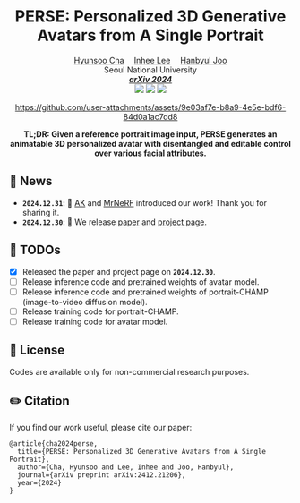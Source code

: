 <div align="center">

<h1>PERSE: Personalized 3D Generative Avatars from A Single Portrait</h1>

<div>
    <a href='https://hyunsoocha.github.io/' target='_blank'>Hyunsoo Cha</a>&emsp;
    <a href='https://blog.sulwon.com/' target='_blank'>Inhee Lee</a>&emsp;
    <a href='https://jhugestar.github.io/' target='_blank'>Hanbyul Joo</a>
</div>

<div align='Center'>
   Seoul National University
</div>

<div align='Center'>
<i><strong><a href='https://arxiv.org/abs/2412.21206' target='_blank'>arXiv 2024</a></strong></i>
</div>

<div align='Center'>
    <a href='https://hyunsoocha.github.io/perse/'><img src='https://img.shields.io/badge/Project-Page-Green'></a>
    <a href='https://arxiv.org/abs/2412.21206'><img src='https://img.shields.io/badge/Paper-Arxiv-red'></a>
    <a href='https://youtu.be/zX881Zx03o4?si=t7j_CJMzeE4g9jYJ'><img src='https://badges.aleen42.com/src/youtube.svg'></a>
</div>

https://github.com/user-attachments/assets/9e03af7e-b8a9-4e5e-bdf6-84d0a1ac7dd8

<h4 class="subtitle has-text-centered" style="margin-top: 5px">
TL;DR: Given a reference portrait image input, PERSE generates an
animatable 3D personalized avatar with disentangled and editable
control over various facial attributes.
</h4>

</div>

    

## 📣 News
- **`2024.12.31`**:  👏 [AK](https://x.com/_akhaliq/status/1874090429077217506) and [MrNeRF](https://x.com/janusch_patas/status/1874005568278716561) introduced our work! Thank you for sharing it.
- **`2024.12.30`**:  🎉 We release [paper](https://arxiv.org/abs/2412.21206) and [project page](https://hyunsoocha.github.io/perse/).

## 🌟 TODOs
- [x] Released the paper and project page on **`2024.12.30`**.
- [ ] Release inference code and pretrained weights of avatar model.
- [ ] Release inference code and pretrained weights of portrait-CHAMP (image-to-video diffusion model).
- [ ] Release training code for portrait-CHAMP.
- [ ] Release training code for avatar model.

## 📢 License
Codes are available only for non-commercial research purposes.

## ✏️ Citation
If you find our work useful, please cite our paper:

```
@article{cha2024perse,
  title={PERSE: Personalized 3D Generative Avatars from A Single Portrait},
  author={Cha, Hyunsoo and Lee, Inhee and Joo, Hanbyul},
  journal={arXiv preprint arXiv:2412.21206},
  year={2024}
}
```
